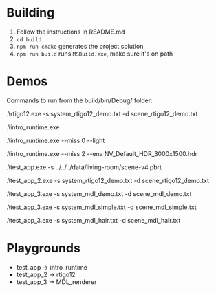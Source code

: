 # Building

1. Follow the instructions in README.md
2. `cd build`
3. `npm run cmake` generates the project solution
4. `npm run build` runs `MSBuild.exe`, make sure it's on path

# Demos

Commands to run from the build/bin/Debug/ folder:

.\rtigo12.exe -s system_rtigo12_demo.txt -d scene_rtigo12_demo.txt

.\intro_runtime.exe

.\intro_runtime.exe --miss 0 --light

.\intro_runtime.exe --miss 2 --env NV_Default_HDR_3000x1500.hdr

.\test_app.exe -s ../../../data/living-room/scene-v4.pbrt

.\test_app_2.exe -s system_rtigo12_demo.txt -d scene_rtigo12_demo.txt

.\test_app_3.exe -s system_mdl_demo.txt -d scene_mdl_demo.txt

.\test_app_3.exe -s system_mdl_simple.txt -d scene_mdl_simple.txt

.\test_app_3.exe -s system_mdl_hair.txt -d scene_mdl_hair.txt

# Playgrounds

* test_app -> intro_runtime
* test_app_2 -> rtigo12
* test_app_3 -> MDL_renderer